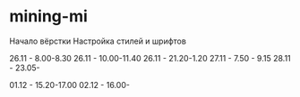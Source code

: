 # mining-mi

Начало вёрстки
Настройка стилей и шрифтов

26.11 - 8.00-8.30
26.11 - 10.00-11.40
26.11 - 21.20-1.20
27.11 - 7.50 - 9.15
28.11 - 23.05-

01.12 - 15.20-17.00
02.12 - 16.00-
